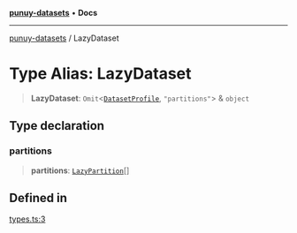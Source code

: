 [**punuy-datasets**](../README.md) • **Docs**

***

[punuy-datasets](../README.md) / LazyDataset

# Type Alias: LazyDataset

> **LazyDataset**: `Omit`\<[`DatasetProfile`](../interfaces/DatasetProfile.md), `"partitions"`\> & `object`

## Type declaration

### partitions

> **partitions**: [`LazyPartition`](LazyPartition.md)[]

## Defined in

[types.ts:3](https://github.com/andrefs/punuy-datasets/blob/cbec76be8e42cdabb98851820f7545574f2e914d/src/lib/types.ts#L3)
